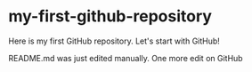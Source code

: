 # my-first-github-repository
Here is my first GitHub repository. Let's start with GitHub!

README.md was just edited manually. One more edit on GitHub
